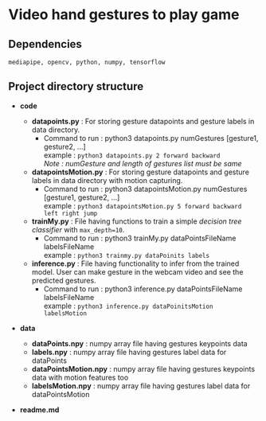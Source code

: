# Video hand gestures to play game

## Dependencies
`mediapipe, opencv, python, numpy, tensorflow`
## Project directory structure
* **code**
    * **datapoints.py** : For storing gesture datapoints and gesture labels in data directory.
        * Command to run : python3 datapoints.py numGestures [gesture1, gesture2, ...]\
        example : `python3 datapoints.py 2 forward backward`\
        *Note : numGesture and length of gestures list must be same*
    * **datapointsMotion.py** : For storing gesture datapoints and gesture labels in data directory with motion capturing.
        * Command to run : python3 datapointsMotion.py numGestures [gesture1, gesture2, ...]\
        example : `python3 datapointsMotion.py 5 forward backward left right jump`
    * **trainMy.py** : File having functions to train a simple *decision tree classifier* with `max_depth=10`.
        * Command to run : python3 trainMy.py dataPointsFileName labelsFileName\
        example : `python3 trainmy.py dataPoinits labels`
    * **inference.py** : File having functionality to infer from the trained model. User can make gesture in the webcam video and see the predicted gestures.
        * Command to run : python3 inference.py dataPointsFileName labelsFileName\
        example : `python3 inference.py dataPoinitsMotion labelsMotion`
        
* **data**
    * **dataPoints.npy** : numpy array file having gestures keypoints data
    * **labels.npy** : numpy array file having gestures label data for dataPoints
    * **dataPointsMotion.npy** : numpy array file having gestures keypoints data with motion features too
    * **labelsMotion.npy** : numpy array file having gestures label data for dataPointsMotion 
* **readme.md**
    
